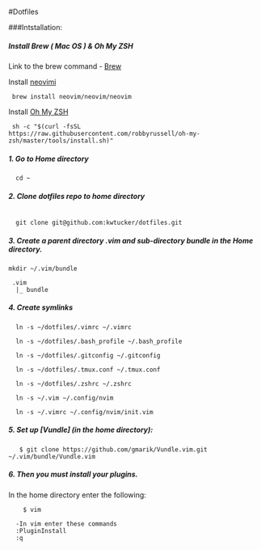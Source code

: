 #Dotfiles

###Intstallation:

##### Install Brew ( Mac OS ) & Oh My ZSH
Link to the brew command - [Brew](https://brew.sh/)

Install [neovimi](https://github.com/neovim/neovim/wiki/Installing-Neovim)
```
 brew install neovim/neovim/neovim
```

Install [Oh My ZSH](https://github.com/robbyrussell/oh-my-zsh)
```
 sh -c "$(curl -fsSL https://raw.githubusercontent.com/robbyrussell/oh-my-zsh/master/tools/install.sh)"
```

##### 1. Go to Home directory
```
  cd ~
```

##### 2. Clone dotfiles repo to home directory
```

  git clone git@github.com:kwtucker/dotfiles.git
```

##### 3. Create a parent directory .vim and sub-directory bundle in the Home directory.
```
mkdir ~/.vim/bundle
```

```
 .vim
  |_ bundle
```

##### 4. Create symlinks

```
  ln -s ~/dotfiles/.vimrc ~/.vimrc

  ln -s ~/dotfiles/.bash_profile ~/.bash_profile

  ln -s ~/dotfiles/.gitconfig ~/.gitconfig

  ln -s ~/dotfiles/.tmux.conf ~/.tmux.conf

  ln -s ~/dotfiles/.zshrc ~/.zshrc
  
  ln -s ~/.vim ~/.config/nvim

  ln -s ~/.vimrc ~/.config/nvim/init.vim
```

##### 5. Set up [Vundle] (in the home directory):
```
   $ git clone https://github.com/gmarik/Vundle.vim.git ~/.vim/bundle/Vundle.vim
```
##### 6. Then you must install your plugins.
In the home directory enter the following:
```
	$ vim

  -In vim enter these commands
  :PluginInstall
  :q
```
